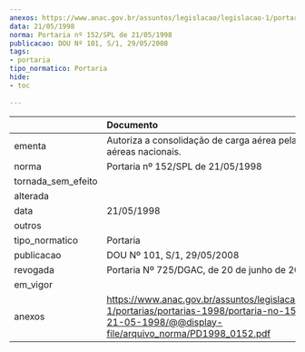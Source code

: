 ```yaml
---
anexos: https://www.anac.gov.br/assuntos/legislacao/legislacao-1/portarias/portarias-1998/portaria-no-152-spl-de-21-05-1998/@@display-file/arquivo_norma/PD1998_0152.pdf
data: 21/05/1998
norma: Portaria nº 152/SPL de 21/05/1998
publicacao: DOU Nº 101, S/1, 29/05/2008
tags:
- portaria
tipo_normatico: Portaria
hide: 
- toc 
 
---
```


|                    | Documento                                                                                                                                                        |
|:-------------------|:-----------------------------------------------------------------------------------------------------------------------------------------------------------------|
| ementa             | Autoriza a consolidação de carga aérea pelas empresas aéreas nacionais.                                                                                          |
| norma              | Portaria nº 152/SPL de 21/05/1998                                                                                                                                |
| tornada_sem_efeito |                                                                                                                                                                  |
| alterada           |                                                                                                                                                                  |
| data               | 21/05/1998                                                                                                                                                       |
| outros             |                                                                                                                                                                  |
| tipo_normatico     | Portaria                                                                                                                                                         |
| publicacao         | DOU Nº 101, S/1, 29/05/2008                                                                                                                                      |
| revogada           | Portaria Nº 725/DGAC, de 20 de junho de 2002                                                                                                                     |
| em_vigor           |                                                                                                                                                                  |
| anexos             | https://www.anac.gov.br/assuntos/legislacao/legislacao-1/portarias/portarias-1998/portaria-no-152-spl-de-21-05-1998/@@display-file/arquivo_norma/PD1998_0152.pdf |